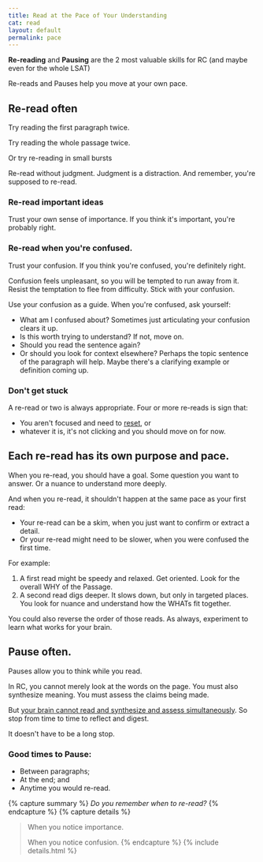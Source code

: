 ```yaml
---
title: Read at the Pace of Your Understanding
cat: read
layout: default
permalink: pace
---
```


**Re-reading** and **Pausing** are the 2 most valuable skills for RC (and maybe even for the whole LSAT)

Re-reads and Pauses help you move at your own pace.

## Re-read often

Try reading the first paragraph twice.

Try reading the whole passage twice.

Or try re-reading in small bursts

Re-read without judgment. Judgment is a distraction. And remember, you're supposed to re-read.

### Re-read important ideas

Trust your own sense of importance. If you think it's important, you're probably right.

### Re-read when you're confused.

Trust your confusion. If you think you're confused, you're definitely right.

Confusion feels unpleasant, so you will be tempted to run away from it. Resist the temptation to flee from difficulty. Stick with your confusion. 

Use your confusion as a guide. When you're confused, ask yourself:

- What am I confused about? Sometimes just articulating your confusion clears it up.
- Is this worth trying to understand? If not, move on.
- Should you read the sentence again?
- Or should you look for context elsewhere? Perhaps the topic sentence of the paragraph will help. Maybe there's a clarifying example or definition coming up.

### Don't get stuck

A re-read or two is always appropriate. Four or more re-reads is sign that:

- You aren't focused and need to [reset][reset], or
- whatever it is, it's not clicking and you should move on for now.

## Each re-read has its own purpose and pace.

When you re-read, you should have a goal. Some question you want to answer. Or a nuance to understand more deeply.

And when you re-read, it shouldn't happen at the same pace as your first read:

- Your re-read can be a skim, when you just want to confirm or extract a detail.
- Or your re-read might need to be slower, when you were confused the first time.

For example:

1. A first read might be speedy and relaxed. Get oriented. Look for the overall WHY of the Passage.
1. A second read digs deeper. It slows down, but only in targeted places. You look for nuance and understand how the WHATs fit together.

You could also reverse the order of those reads. As always, experiment to learn what works for your brain.

## Pause often.

Pauses allow you to think while you read.

In RC, you cannot merely look at the words on the page. You must also synthesize meaning. You must assess the claims being made.

 But [your brain cannot read and synthesize and assess simultaneously][multitask]. So stop from time to time to reflect and digest. 

It doesn't have to be a long stop.

### Good times to Pause:

- Between paragraphs;
- At the end; and
- Anytime you would re-read.


{% capture summary %}
*Do you remember when to re-read?*
{% endcapture %}
{% capture details %}
> When you notice importance.
>
> When you notice confusion.
{% endcapture %}
{% include details.html %}

[multitask]: glossary.html#multitask
[reset]: resets.html